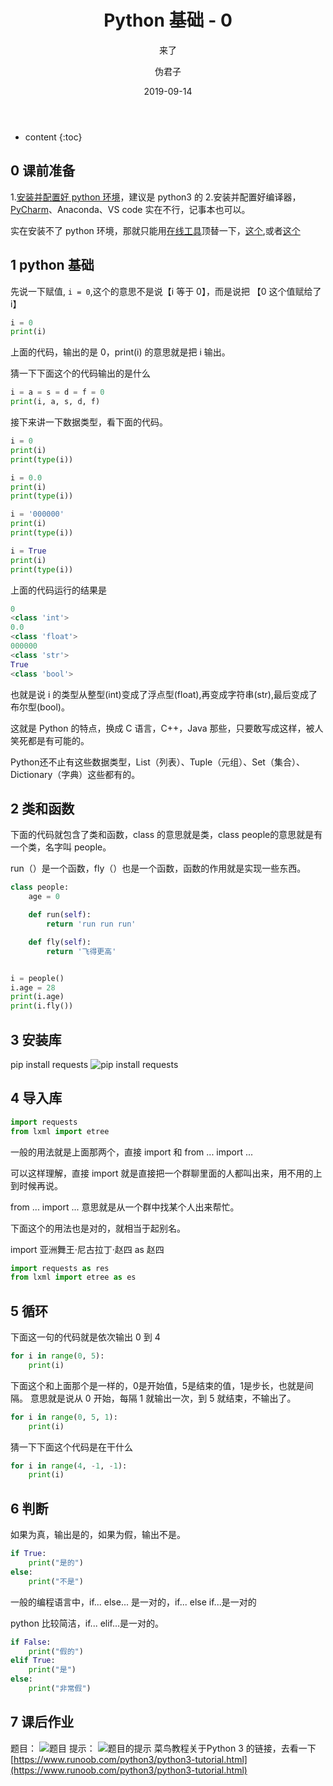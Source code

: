 ﻿---
layout: post
title: 'Python 基础 - 0'
subtitle: '来了'
date: 2019-09-14
author: 伪君子
categories:
cover: ''
tags: Python
---

* content
{:toc}
## 0 课前准备
1.[安装并配置好 python 环境](https://mp.weixin.qq.com/s/cubyNsqX4Hg1Zo7CChY8Aw)，建议是 python3 的
2.安装并配置好编译器，[PyCharm](https://mp.weixin.qq.com/s/cubyNsqX4Hg1Zo7CChY8Aw)、Anaconda、VS code 实在不行，记事本也可以。

实在安装不了 python 环境，那就只能用[在线工具](https://tool.lu/coderunner/)顶替一下，[这个](https://makerbean.com/python_online#),或者[这个](http://pythontutor.makerbean.com/live.html#mode=edit)

## 1 python 基础

先说一下赋值, ```i = 0```,这个的意思不是说【i 等于 0】，而是说把 【0 这个值赋给了 i】
```Python
i = 0
print(i)
```
上面的代码，输出的是 0，print(i) 的意思就是把 i 输出。

猜一下下面这个的代码输出的是什么

```Python
i = a = s = d = f = 0
print(i, a, s, d, f)
```
接下来讲一下数据类型，看下面的代码。
```Python
i = 0
print(i)
print(type(i))

i = 0.0
print(i)
print(type(i))

i = '000000'
print(i)
print(type(i))

i = True
print(i)
print(type(i))

```
上面的代码运行的结果是
```Python
0
<class 'int'>
0.0
<class 'float'>
000000
<class 'str'>
True
<class 'bool'>
```
也就是说 i 的类型从整型(int)变成了浮点型(float),再变成字符串(str),最后变成了布尔型(bool)。

这就是 Python 的特点，换成 C 语言，C++，Java 那些，只要敢写成这样，被人笑死都是有可能的。

Python还不止有这些数据类型，List（列表）、Tuple（元组）、Set（集合）、Dictionary（字典）这些都有的。


## 2 类和函数
下面的代码就包含了类和函数，class 的意思就是类，class people的意思就是有一个类，名字叫 people。

run（）是一个函数，fly（）也是一个函数，函数的作用就是实现一些东西。
```Python
class people:
    age = 0

    def run(self):
        return 'run run run'

    def fly(self):
        return '飞得更高'


i = people()
i.age = 28
print(i.age)
print(i.fly())
```

##  3 安装库
pip install requests
![pip install requests](http://img.lbjheiheihei.xyz/FswDqUTnxKBb2VPbAQYXJzWVezsB)
## 4 导入库
```Python
import requests
from lxml import etree
```
一般的用法就是上面那两个，直接 import 和 from ... import ...

可以这样理解，直接 import 就是直接把一个群聊里面的人都叫出来，用不用的上到时候再说。

from ... import ... 意思就是从一个群中找某个人出来帮忙。

下面这个的用法也是对的，就相当于起别名。

import 亚洲舞王·尼古拉丁·赵四 as 赵四
```Python
import requests as res
from lxml import etree as es
```

## 5 循环
下面这一句的代码就是依次输出 0 到 4 
```Python
for i in range(0, 5):
    print(i)
```
下面这个和上面那个是一样的，0是开始值，5是结束的值，1是步长，也就是间隔。
意思就是说从 0 开始，每隔 1 就输出一次，到 5 就结束，不输出了。
```Python
for i in range(0, 5, 1):
    print(i)
```
猜一下下面这个代码是在干什么
```Python
for i in range(4, -1, -1):
    print(i)
```


## 6 判断
如果为真，输出是的，如果为假，输出不是。
```Python
if True:
    print("是的")
else:
    print("不是")
```
一般的编程语言中，if... else... 是一对的，if... else if...是一对的

python 比较简洁，if... elif...是一对的。
```Python
if False:
    print("假的")
elif True:
    print("是")
else:
    print("非常假")
```
## 7 课后作业
题目：
![题目](http://img.lbjheiheihei.xyz/Fr0PpRE7NYWf2fzHSCWbJoip0rB3)
提示：
![题目的提示](http://img.lbjheiheihei.xyz/FtN0VHsKU2ckAbs-YkXeJ9kED328)
菜鸟教程关于Python 3 的链接，去看一下
[https://www.runoob.com/python3/python3-tutorial.html](https://www.runoob.com/python3/python3-tutorial.html)